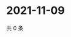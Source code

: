 # 2021-11-09

共 0 条

<!-- BEGIN WEIBO -->
<!-- 最后更新时间 Tue Nov 09 2021 19:07:20 GMT+0800 (China Standard Time) -->

<!-- END WEIBO -->
